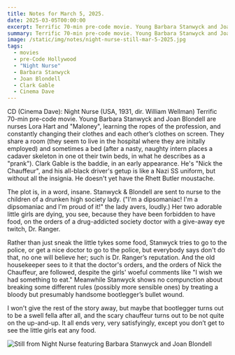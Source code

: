 ```yaml
---
title: Notes for March 5, 2025.
date: 2025-03-05T00:00:00
excerpt: Terrific 70-min pre-code movie. Young Barbara Stanwyck and Joan Blondell are nurses Lora Hart and "Maloney", learning the ropes of the profession, and constantly changing their clothes and each other’s clothes on screen.
summary: Terrific 70-min pre-code movie. Young Barbara Stanwyck and Joan Blondell are nurses Lora Hart and "Maloney", learning the ropes of the profession, and constantly changing their clothes and each other’s clothes on screen.
image: /static/img/notes/night-nurse-still-mar-5-2025.jpg
tags:
  - movies
  - pre-Code Hollywood
  - "Night Nurse"
  - Barbara Stanwyck
  - Joan Blondell
  - Clark Gable
  - Cinema Dave
---
```


CD (Cinema Dave): Night Nurse (USA, 1931, dir. William Wellman)
Terrific 70-min pre-code movie. Young Barbara Stanwyck and Joan Blondell are nurses Lora Hart and "Maloney", learning the ropes of the profession, and constantly changing their clothes and each other’s clothes on screen. They share a room (they seem to live in the hospital where they are initally employed) and sometimes a bed (after a nasty, naughty intern places a cadaver skeleton in one ot their twin beds, in what he describes as a "prank"). Clark Gable is the baddie, in an early appearance. He's "Nick the Chauffeur", and his all-black driver's getup is like a Nazi SS uniform, but without all the insignia. He doesn't yet have the Rhett Butler moustache.

The plot is, in a word, insane. Stanwyck & Blondell are sent to nurse to the children of a drunken high society lady. ("I'm a dipsomaniac! I'm a dipsomaniac and I'm proud of it!" the lady avers, loudly.) Her two adorable little girls are dying, you see, because they have been forbidden to have food, on the orders of a drug-addicted society doctor with a give-away eye twitch, Dr. Ranger.

Rather than just sneak the little tykes some food, Stanwyck tries to go to the police, or get a nice doctor to go to the police, but everybody says don't do that, no one will believe her; such is Dr. Ranger’s reputation. And the old housekeeper sees to it that the doctor's orders, and the orders of Nick the Chauffeur, are followed, despite the girls' woeful comments like "I wish we had something to eat."  Meanwhile Stanwyck shows no compunction about breaking some different rules (possibly more sensible ones) by treating a bloody but presumably handsome bootlegger’s bullet wound.

I won't give the rest of the story away, but maybe that bootlegger turns out to be a swell fella after all, and the scary chauffeur turns out to be not quite on the up-and-up. It all ends very, very satisfyingly, except you don’t get to see the little girls eat any food.

![Still from Night Nurse featuring Barbara Stanwyck and Joan Blondell](/static/img/notes/night-nurse-still-mar-5-2025.jpg)